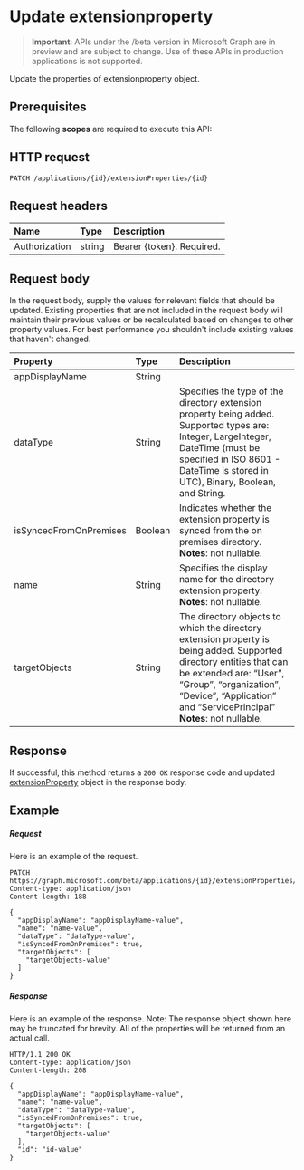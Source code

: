 # Update extensionproperty

> **Important**: APIs under the /beta version in Microsoft Graph are in preview and are subject to change. Use of these APIs in production applications is not supported.

Update the properties of extensionproperty object.
## Prerequisites
The following **scopes** are required to execute this API: 
## HTTP request
<!-- { "blockType": "ignored" } -->
```http
PATCH /applications/{id}/extensionProperties/{id}
```
## Request headers
| Name       | Type | Description|
|:-----------|:------|:----------|
| Authorization  | string  | Bearer {token}. Required. |

## Request body
In the request body, supply the values for relevant fields that should be updated. Existing properties that are not included in the request body will maintain their previous values or be recalculated based on changes to other property values. For best performance you shouldn't include existing values that haven't changed.

| Property	   | Type	|Description|
|:---------------|:--------|:----------|
|appDisplayName|String|            |
|dataType|String|Specifies the type of the directory extension property being added.   Supported types are: Integer, LargeInteger, DateTime (must be specified in ISO 8601 - DateTime is stored in UTC), Binary, Boolean, and String.|
|isSyncedFromOnPremises|Boolean|Indicates whether the extension property is synced from the on premises directory.                            **Notes**: not nullable.            |
|name|String|Specifies the display name for the directory extension property.                            **Notes**: not nullable.            |
|targetObjects|String|The directory objects to which the directory extension property is being added.  Supported directory entities that can be extended are: “User”, “Group”, “organization”, “Device”, “Application” and “ServicePrincipal”                            **Notes**: not nullable.            |

## Response

If successful, this method returns a `200 OK` response code and updated [extensionProperty](../resources/extensionproperty.md) object in the response body.
## Example
##### Request
Here is an example of the request.
<!-- {
  "blockType": "request",
  "name": "update_extensionproperty"
}-->
```http
PATCH https://graph.microsoft.com/beta/applications/{id}/extensionProperties/{id}
Content-type: application/json
Content-length: 188

{
  "appDisplayName": "appDisplayName-value",
  "name": "name-value",
  "dataType": "dataType-value",
  "isSyncedFromOnPremises": true,
  "targetObjects": [
    "targetObjects-value"
  ]
}
```
##### Response
Here is an example of the response. Note: The response object shown here may be truncated for brevity. All of the properties will be returned from an actual call.
<!-- {
  "blockType": "response",
  "truncated": true,
  "@odata.type": "microsoft.graph.extensionproperty"
} -->
```http
HTTP/1.1 200 OK
Content-type: application/json
Content-length: 208

{
  "appDisplayName": "appDisplayName-value",
  "name": "name-value",
  "dataType": "dataType-value",
  "isSyncedFromOnPremises": true,
  "targetObjects": [
    "targetObjects-value"
  ],
  "id": "id-value"
}
```

<!-- uuid: 8fcb5dbc-d5aa-4681-8e31-b001d5168d79
2015-10-25 14:57:30 UTC -->
<!-- {
  "type": "#page.annotation",
  "description": "Update extensionproperty",
  "keywords": "",
  "section": "documentation",
  "tocPath": ""
}-->